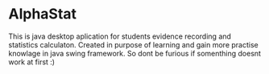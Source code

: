 # AlphaStat 


This is java desktop aplication for students evidence recording and statistics calculaton.
Created in purpose of learning and gain more practise knowlage in java swing framework. 
So dont be furious if somenthing doesnt work at first :) 
